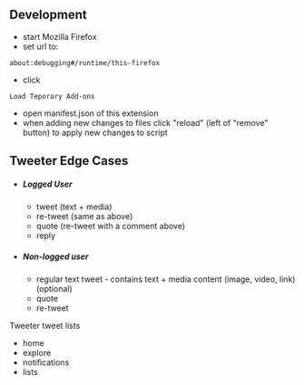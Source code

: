 
## Development

- start Mozilla Firefox
- set url to: 
```
about:debugging#/runtime/this-firefox
```
- click 
```
Load Teporary Add-ons
```
- open manifest.json of this extension
- when adding new changes to files click "reload" (left of "remove" button) to apply new changes to script 


## Tweeter Edge Cases

- ##### Logged User
  - tweet (text + media)
  - re-tweet (same as above)
  - quote (re-tweet with a comment above)
  - reply
  
- ##### Non-logged user
  - regular text tweet - contains text + media content (image, video, link) (optional)
  - quote
  - re-tweet
  
Tweeter tweet lists
  - home
  - explore
  - notifications
  - lists
